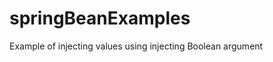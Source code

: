 springBeanExamples
==================
Example of injecting values using <value>
injecting Boolean argument
